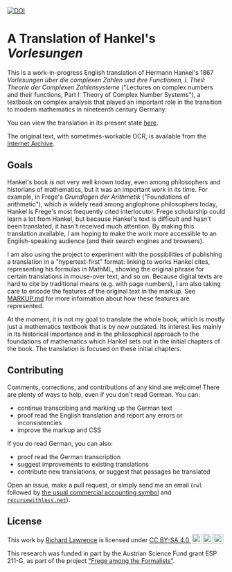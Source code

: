 [![DOI](https://zenodo.org/badge/645240313.svg)](https://zenodo.org/badge/latestdoi/645240313)

# A Translation of Hankel's *Vorlesungen*

This is a work-in-progress English translation of Hermann Hankel's
1867 *Vorlesungen über die complexen Zahlen und ihre Functionen, I.
Theil: Theorie der Complexen Zahlensysteme* ("Lectures on complex
numbers and their functions, Part I: Theory of Complex Number
Systems"), a textbook on complex analysis that played an important
role in the transition to modern mathematics in nineteenth century
Germany.

You can view the translation in its present state
[here](https://wyleyr.github.io/hankel1867tr/).

The original text, with sometimes-workable OCR, is available from the
[Internet Archive](https://archive.org/details/vorlesungenberd01hankgoog/).

## Goals

Hankel's book is not very well known today, even among philosophers
and historians of mathematics, but it was an important work in its
time. For example, in Frege's *Grundlagen der Arithmetik*
("Foundations of arithmetic"), which *is* widely read among anglophone
philosophers today, Hankel is Frege's most frequently cited
interlocutor. Frege scholarship could learn a lot from Hankel, but
because Hankel's text is difficult and hasn't been translated, it
hasn't received much attention. By making this translation available,
I am hoping to make the work more accessible to an English-speaking
audience (and their search engines and browsers).

I am also using the project to experiment with the possibilities of
publishing a translation in a "hypertext-first" format: linking to
works Hankel cites, representing his formulas in MathML, showing the
original phrase for certain translations in mouse-over text, and so
on. Because digital texts are hard to cite by traditional means (e.g.
with page numbers), I am also taking care to encode the features of
the original text in the markup. See [MARKUP.md](./MARKUP.md) for more
information about how these features are represented.

At the moment, it is not my goal to translate the whole book, which is
mostly just a mathematics textbook that is by now outdated. Its
interest lies mainly in its historical importance and in the
philosophical approach to the foundations of mathematics which Hankel
sets out in the initial chapters of the book. The translation is
focused on these initial chapters.

## Contributing

Comments, corrections, and contributions of any kind are welcome! 
There are plenty of ways to help, even if you don't read German. You can:

* continue transcribing and marking up the German text
* proof read the English translation and report any errors or inconsistencies
* improve the markup and CSS

If you do read German, you can also:

* proof read the German transcription
* suggest improvements to existing translations
* contribute new translations, or suggest that passages be translated

Open an issue, make a pull request, or simply send me an email
(<code>rwl</code> followed by
[the usual commercial accounting symbol](https://en.wikipedia.org/wiki/At_sign) and
<code>[recursewithless.net](https://recursewithless.net "the domain of
my website")</code>).

## License

<p xmlns:cc="http://creativecommons.org/ns#">This work by <a rel="cc:attributionURL dct:creator" property="cc:attributionName" href="https://recursewithless.net">Richard Lawrence</a> is licensed under <a href="http://creativecommons.org/licenses/by-sa/4.0/?ref=chooser-v1" target="_blank" rel="license noopener noreferrer" style="display:inline-block;">CC BY-SA 4.0 <img style="height:22px!important;margin-left:3px;vertical-align:text-bottom;" src="https://mirrors.creativecommons.org/presskit/icons/cc.svg?ref=chooser-v1"><img style="height:22px!important;margin-left:3px;vertical-align:text-bottom;" src="https://mirrors.creativecommons.org/presskit/icons/by.svg?ref=chooser-v1"><img style="height:22px!important;margin-left:3px;vertical-align:text-bottom;" src="https://mirrors.creativecommons.org/presskit/icons/sa.svg?ref=chooser-v1"></a></p> 

This research was funded in part by the Austrian Science Fund grant ESP
211-G, as part of the project
["Frege among the Formalists"](https://pf.fwf.ac.at/en/research-in-practice/project-finder/58366).
